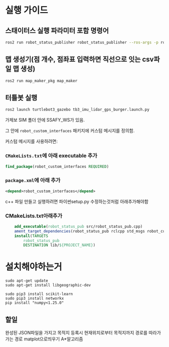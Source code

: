 # 실행 가이드

## 스태이터스 실행 파라미터 포함 명령어

```bash
ros2 run robot_status_publisher robot_status_publisher --ros-args -p robot_name:=ssafy -p robot_number:=1
```

## 맵 생성기(점 개수, 점좌표 입력하면 직선으로 잇는 csv파일 맵 생성)
```bash
ros2 run map_maker_pkg map_maker
```

## 터틀봇 실행
```bash
ros2 launch turtlebot3_gazebo tb3_imu_lidar_gps_burger.launch.py
```


가제보 SIM 폴더 안에 SSAFY_WS가 있음.

그 안에 `robot_custom_interfaces` 패키지에 커스텀 메시지를 정의함.

커스텀 메시지를 사용하려면:

### `CMakeLists.txt`에 아래 executable 추가

```cmake
find_package(robot_custom_interfaces REQUIRED)

```

### `package.xml`에 아래 추가

```xml
<depend>robot_custom_interfaces</depend>
```

c++ 파일 만들고 실행하려면 파이썬setup.py 수정하는것처럼 아래추가해야함
### CMakeLists.txt아래추가
```cmake
    add_executable(robot_status_pub src/robot_status_pub.cpp)
    ament_target_dependencies(robot_status_pub rclcpp std_msgs robot_custom_interfaces)
    install(TARGETS
        robot_status_pub
        DESTINATION lib/${PROJECT_NAME})
```


# 설치해야하는거

```
sudo apt-get update
sudo apt-get install libgeographic-dev
```

```
sudo pip3 install scikit-learn
sudo pip3 install networkx
pip install "numpy<1.25.0"
```

## 할일 

완성된 JSON파일을 가지고 목적지 등록시
현재위치로부터 목적지까지 경로를 따라가 가는 경로 matplot으로띄우기
A*알고리즘